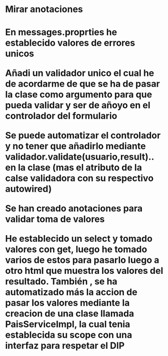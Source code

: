 <h1>Mirar anotaciones<h1>

<p>En messages.proprties he establecido valores de errores unicos<p>
<p>Añadi un validador unico el cual he de acordarme de que se ha de pasar la clase como argumento para que pueda validar y ser de añoyo en el controlador del formulario<p>
<p>Se puede automatizar el controlador y no tener que añadirlo mediante validador.validate(usuario,result).. en la clase (mas el atributo de la calse validadora con su respectivo autowired)<p>
<p>Se han creado anotaciones para validar toma de valores<p>
<p>He establecido un select y tomado valores con get, luego he tomado varios de estos para pasarlo luego a otro html que muestra los valores del resultado. También , se ha automatizado más la accion de pasar los valores mediante la creacion de una clase llamada PaisServiceImpl, la cual tenia establecida su scope con una interfaz para respetar el DIP<p>